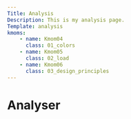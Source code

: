 ```yaml
---
Title: Analysis
Description: This is my analysis page.
Template: analysis
kmoms:
    - name: Kmom04
      class: 01_colors
    - name: Kmom05
      class: 02_load
    - name: Kmom06
      class: 03_design_principles
---
```



Analyser
==========================
